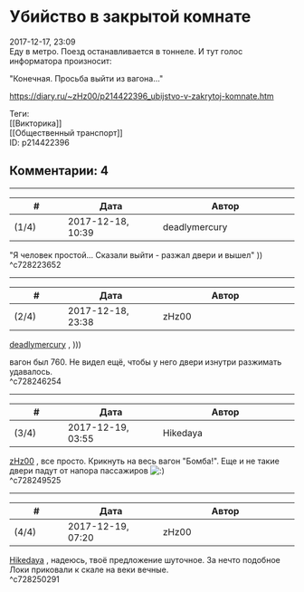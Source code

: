 Убийство в закрытой комнате
===========================

  
2017-12-17, 23:09  
 Еду в метро. Поезд останавливается в тоннеле. И тут голос информатора произносит:   
   
 "Конечная. Просьба выйти из вагона..."   
  
<https://diary.ru/~zHz00/p214422396_ubijstvo-v-zakrytoj-komnate.htm>  
  
Теги:  
[[Викторика]]  
[[Общественный транспорт]]  
ID: p214422396  


Комментарии: 4
--------------

  


---



|         #         |              Дата              |                     Автор                     |           ID           |
| --- | --- | --- | --- |
| (1/4) | 2017-12-18, 10:39 | deadlymercury | c728223652 |

  
 "Я человек простой... Сказали выйти - разжал двери и вышел" ))   
 ^c728223652

---



|         #         |              Дата              |                     Автор                     |           ID           |
| --- | --- | --- | --- |
| (2/4) | 2017-12-18, 23:38 | zHz00 | c728246254 |

  
  [deadlymercury](http://crazysupp.diary.ru "Записки безумного саппорта")  , )))   
   
 вагон был 760. Не видел ещё, чтобы у него двери изнутри разжимать удавалось.   
 ^c728246254

---



|         #         |              Дата              |                     Автор                     |           ID           |
| --- | --- | --- | --- |
| (3/4) | 2017-12-19, 03:55 | Hikedaya | c728249525 |

  
  [zHz00](https://zHz00.diary.ru "Untitled")  , все просто. Крикнуть на весь вагон "Бомба!". Еще и не такие двери падут от напора пассажиров ![:)](http://static.diary.ru/picture/3.gif)   
 ^c728249525

---



|         #         |              Дата              |                     Автор                     |           ID           |
| --- | --- | --- | --- |
| (4/4) | 2017-12-19, 07:20 | zHz00 | c728250291 |

  
  [Hikedaya](http://hikedaya.diary.ru "Записная книжка")  , надеюсь, твоё предложение шуточное. За нечто подобное Локи приковали к скале на веки вечные.   
 ^c728250291